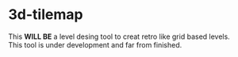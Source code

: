 # 3d-tilemap
This **WILL BE** a level desing tool to creat retro like grid based levels.\
This tool is under development and far from finished.
